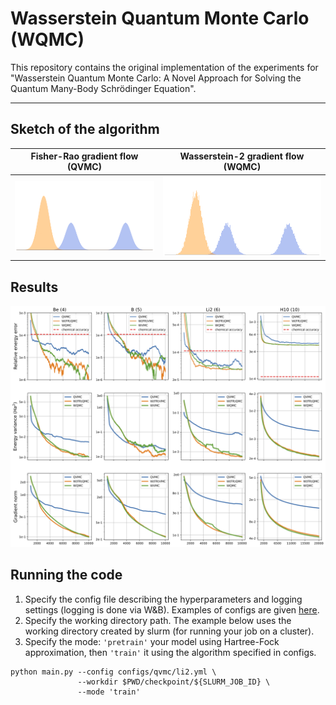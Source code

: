 # Wasserstein Quantum Monte Carlo (WQMC)

This repository contains the original implementation of the experiments for "Wasserstein Quantum Monte Carlo: A Novel Approach for Solving the Quantum Many-Body Schrödinger Equation".

--------------------

## Sketch of the algorithm

|Fisher-Rao gradient flow (QVMC)| Wasserstein-2 gradient flow (WQMC)|
|:--:|:--:|
|![](https://github.com/necludov/wqmc/blob/main/assets/fr.gif)|![](https://github.com/necludov/wqmc/blob/main/assets/w2.gif)|

## Results

![](https://github.com/necludov/wqmc/blob/main/assets/plots.png)

## Running the code

1. Specify the config file describing the hyperparameters and logging settings (logging is done via W&B). Examples of configs are given [here](https://github.com/necludov/wqmc/tree/main/configs).
2. Specify the working directory path. The example below uses the working directory created by slurm (for running your job on a cluster).
3. Specify the mode: `'pretrain'` your model using Hartree-Fock approximation, then `'train'` it using the algorithm specified in configs.

```
python main.py --config configs/qvmc/li2.yml \
               --workdir $PWD/checkpoint/${SLURM_JOB_ID} \
               --mode 'train'
```
